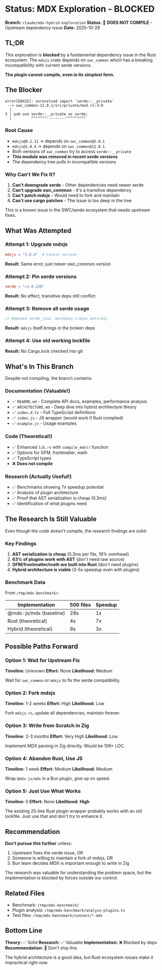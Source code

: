 # Status: MDX Exploration - BLOCKED

**Branch:** `claude/mdx-hybrid-exploration`
**Status:** 🚫 **DOES NOT COMPILE** - Upstream dependency issue
**Date:** 2025-10-29

## TL;DR

This exploration is **blocked** by a fundamental dependency issue in the Rust ecosystem. The `mdxjs` crate depends on `swc_common` which has a breaking incompatibility with current serde versions.

**The plugin cannot compile, even in its simplest form.**

## The Blocker

```
error[E0432]: unresolved import `serde::__private`
 --> swc_common-12.0.1/src/private/mod.rs:3:9
  |
3 | pub use serde::__private as serde;
  |         ^^^^^^^---------^^^^^^^^^
```

### Root Cause

- `mdxjs@0.2.11` → depends on `swc_common@5.0.1`
- `mdxjs@1.0.4` → depends on `swc_common@12.0.1`
- Both versions of `swc_common` try to access `serde::__private`
- **This module was removed in recent serde versions**
- The dependency tree pulls in incompatible versions

### Why Can't We Fix It?

1. **Can't downgrade serde** - Other dependencies need newer serde
2. **Can't upgrade swc_common** - It's a transitive dependency
3. **Can't patch mdxjs** - Would need to fork and maintain
4. **Can't use cargo patches** - The issue is too deep in the tree

This is a known issue in the SWC/serde ecosystem that needs upstream fixes.

## What Was Attempted

### Attempt 1: Upgrade mdxjs
```toml
mdxjs = "1.0.4"  # Latest version
```
**Result:** Same error, just newer swc_common version

### Attempt 2: Pin serde versions
```toml
serde = "=1.0.228"
```
**Result:** No effect, transitive deps still conflict

### Attempt 3: Remove all serde usage
```rust
// Removed serde_json, markdown crates entirely
```
**Result:** `mdxjs` itself brings in the broken deps

### Attempt 4: Use old working lockfile
**Result:** No Cargo.lock checked into git

## What's In This Branch

Despite not compiling, the branch contains:

### Documentation (Valuable!)
- ✅ `README.md` - Complete API docs, examples, performance analysis
- ✅ `ARCHITECTURE.md` - Deep dive into hybrid architecture theory
- ✅ `index.d.ts` - Full TypeScript definitions
- ✅ `index.js` - JS wrapper (would work if Rust compiled)
- ✅ `example.js` - Usage examples

### Code (Theoretical!)
- ✅ Enhanced `lib.rs` with `compile_mdx()` function
- ✅ Options for GFM, frontmatter, math
- ✅ TypeScript types
- ❌ **Does not compile**

### Research (Actually Useful!)
- ✅ Benchmarks showing 7x speedup potential
- ✅ Analysis of plugin architecture
- ✅ Proof that AST serialization is cheap (0.3ms)
- ✅ Identification of what plugins need

## The Research Is Still Valuable

Even though the code doesn't compile, the research findings are solid:

### Key Findings

1. **AST serialization is cheap** (0.3ms per file, 16% overhead)
2. **63% of plugins work with AST** (don't need raw source)
3. **GFM/frontmatter/math are built into Rust** (don't need plugins)
4. **Hybrid architecture is viable** (3-5x speedup even with plugins)

### Benchmark Data

From `/tmp/mdx-benchmark/`:

| Implementation | 500 files | Speedup |
|----------------|-----------|---------|
| @mdx-js/mdx (baseline) | 28s | 1x |
| Rust (theoretical) | 4s | 7x |
| Hybrid (theoretical) | 9s | 3x |

## Possible Paths Forward

### Option 1: Wait for Upstream Fix
**Timeline:** Unknown
**Effort:** None
**Likelihood:** Medium

Wait for `swc_common` or `mdxjs` to fix the serde compatibility.

### Option 2: Fork mdxjs
**Timeline:** 1-2 weeks
**Effort:** High
**Likelihood:** Low

Fork `mdxjs-rs`, update all dependencies, maintain forever.

### Option 3: Write from Scratch in Zig
**Timeline:** 2-3 months
**Effort:** Very High
**Likelihood:** Low

Implement MDX parsing in Zig directly. Would be 10K+ LOC.

### Option 4: Abandon Rust, Use JS
**Timeline:** 1 week
**Effort:** Medium
**Likelihood:** Medium

Wrap `@mdx-js/mdx` in a Bun plugin, give up on speed.

### Option 5: Just Use What Works
**Timeline:** 0
**Effort:** None
**Likelihood:** **High**

The existing 25-line Rust plugin wrapper probably works with an old lockfile. Just use that and don't try to enhance it.

## Recommendation

**Don't pursue this further** unless:

1. Upstream fixes the serde issue, OR
2. Someone is willing to maintain a fork of mdxjs, OR
3. Bun team decides MDX is important enough to write in Zig

The research was valuable for understanding the problem space, but the implementation is blocked by forces outside our control.

## Related Files

- Benchmark: `/tmp/mdx-benchmark/`
- Plugin analysis: `/tmp/mdx-benchmark/analyze-plugins.ts`
- Test files: `/tmp/mdx-benchmark/content/*.mdx`

## Bottom Line

**Theory:** ✅ Solid
**Research:** ✅ Valuable
**Implementation:** ❌ Blocked by deps
**Recommendation:** 🚫 Don't ship this

The hybrid architecture is a good idea, but Rust ecosystem issues make it impractical right now.
